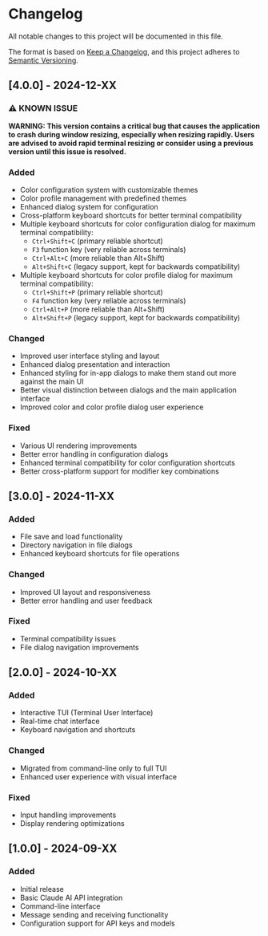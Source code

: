 # Changelog

All notable changes to this project will be documented in this file.

The format is based on [Keep a Changelog](https://keepachangelog.com/en/1.0.0/),
and this project adheres to [Semantic Versioning](https://semver.org/spec/v2.0.0.html).

## [4.0.0] - 2024-12-XX

### ⚠️ KNOWN ISSUE
**WARNING: This version contains a critical bug that causes the application to crash during window resizing, especially when resizing rapidly. Users are advised to avoid rapid terminal resizing or consider using a previous version until this issue is resolved.**

### Added
- Color configuration system with customizable themes
- Color profile management with predefined themes
- Enhanced dialog system for configuration
- Cross-platform keyboard shortcuts for better terminal compatibility
- Multiple keyboard shortcuts for color configuration dialog for maximum terminal compatibility:
  - `Ctrl+Shift+C` (primary reliable shortcut)
  - `F3` function key (very reliable across terminals)
  - `Ctrl+Alt+C` (more reliable than Alt+Shift)
  - `Alt+Shift+C` (legacy support, kept for backwards compatibility)
- Multiple keyboard shortcuts for color profile dialog for maximum terminal compatibility:
  - `Ctrl+Shift+P` (primary reliable shortcut)
  - `F4` function key (very reliable across terminals)
  - `Ctrl+Alt+P` (more reliable than Alt+Shift)
  - `Alt+Shift+P` (legacy support, kept for backwards compatibility)

### Changed
- Improved user interface styling and layout
- Enhanced dialog presentation and interaction
- Enhanced styling for in-app dialogs to make them stand out more against the main UI
- Better visual distinction between dialogs and the main application interface
- Improved color and color profile dialog user experience

### Fixed
- Various UI rendering improvements
- Better error handling in configuration dialogs
- Enhanced terminal compatibility for color configuration shortcuts
- Better cross-platform support for modifier key combinations

## [3.0.0] - 2024-11-XX

### Added
- File save and load functionality
- Directory navigation in file dialogs
- Enhanced keyboard shortcuts for file operations

### Changed
- Improved UI layout and responsiveness
- Better error handling and user feedback

### Fixed
- Terminal compatibility issues
- File dialog navigation improvements

## [2.0.0] - 2024-10-XX

### Added
- Interactive TUI (Terminal User Interface)
- Real-time chat interface
- Keyboard navigation and shortcuts

### Changed
- Migrated from command-line only to full TUI
- Enhanced user experience with visual interface

### Fixed
- Input handling improvements
- Display rendering optimizations

## [1.0.0] - 2024-09-XX

### Added
- Initial release
- Basic Claude AI API integration
- Command-line interface
- Message sending and receiving functionality
- Configuration support for API keys and models